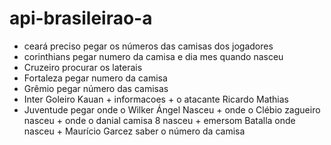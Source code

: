 # api-brasileirao-a


- ceará preciso pegar os números das camisas dos jogadores
- corinthians pegar numero da camisa e dia mes quando nasceu
- Cruzeiro procurar os laterais
- Fortaleza  pegar numero da camisa
- Grêmio pegar número das camisas
- Inter Goleiro Kauan + informacoes + o atacante Ricardo Mathias
- Juventude pegar onde o Wilker Ángel Nasceu + onde o Clébio zagueiro nasceu + onde o danial camisa 8 nasceu + emersom Batalla onde nasceu + Maurício Garcez saber o número da camisa